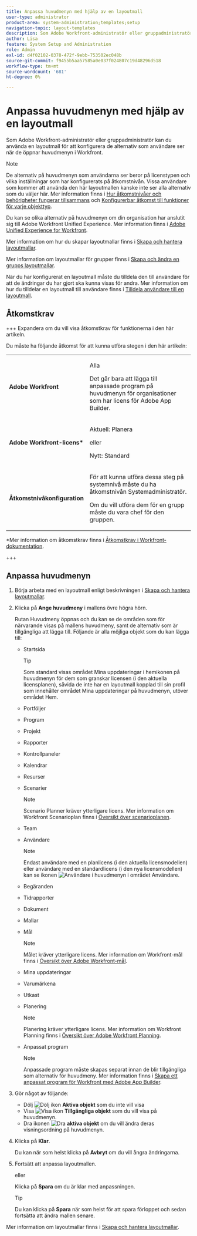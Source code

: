 ```yaml
---
title: Anpassa huvudmenyn med hjälp av en layoutmall
user-type: administrator
product-area: system-administration;templates;setup
navigation-topic: layout-templates
description: Som Adobe Workfront-administratör eller gruppadministratör kan du använda en layoutmall för att konfigurera de alternativ som användare ser när de öppnar huvudmenyn i Workfront.
author: Lisa
feature: System Setup and Administration
role: Admin
exl-id: d4f02102-0378-472f-9ebb-753502ec048b
source-git-commit: f9455b5aa57585a0e037f024807c19d48296d518
workflow-type: tm+mt
source-wordcount: '681'
ht-degree: 0%

---
```


# Anpassa huvudmenyn med hjälp av en layoutmall

<!--Audited: 01/2024-->

Som Adobe Workfront-administratör eller gruppadministratör kan du använda en layoutmall för att konfigurera de alternativ som användare ser när de öppnar huvudmenyn i Workfront.

>[!NOTE]
>
>De alternativ på huvudmenyn som användarna ser beror på licenstypen och vilka inställningar som har konfigurerats på åtkomstnivån. Vissa användare som kommer att använda den här layoutmallen kanske inte ser alla alternativ som du väljer här. Mer information finns i [Hur åtkomstnivåer och behörigheter fungerar tillsammans](../../../administration-and-setup/add-users/access-levels-and-object-permissions/how-access-levels-permissions-work-together.md) och [Konfigurerbar åtkomst till funktioner för varje objekttyp](../../../administration-and-setup/add-users/access-levels-and-object-permissions/configurable-functionality-in-each-access-level-by-object-type.md).
>
>Du kan se olika alternativ på huvudmenyn om din organisation har anslutit sig till Adobe Workfront Unified Experience. Mer information finns i [Adobe Unified Experience for Workfront](/help/quicksilver/workfront-basics/navigate-workfront/workfront-navigation/adobe-unified-experience.md).

Mer information om hur du skapar layoutmallar finns i [Skapa och hantera layoutmallar](../use-layout-templates/create-and-manage-layout-templates.md).

Mer information om layoutmallar för grupper finns i [Skapa och ändra en grupps layoutmallar](../../../administration-and-setup/manage-groups/work-with-group-objects/create-and-modify-a-groups-layout-templates.md).

När du har konfigurerat en layoutmall måste du tilldela den till användare för att de ändringar du har gjort ska kunna visas för andra. Mer information om hur du tilldelar en layoutmall till användare finns i [Tilldela användare till en layoutmall](../use-layout-templates/assign-users-to-layout-template.md).

## Åtkomstkrav

+++ Expandera om du vill visa åtkomstkrav för funktionerna i den här artikeln.

Du måste ha följande åtkomst för att kunna utföra stegen i den här artikeln:

<table style="table-layout:auto"> 
 <col> 
 <col> 
 <tbody> 
  <tr> 
   <td role="rowheader"><strong>Adobe Workfront</strong></td> 
   <td><p>Alla</p>

<p>Det går bara att lägga till anpassade program på huvudmenyn för organisationer som har licens för Adobe App Builder.</p></td> 
  </tr> 
  <tr> 
   <td role="rowheader"><strong>Adobe Workfront-licens*</strong></td> 
   <td><p>Aktuell: Planera</p>
   eller
   <p>Nytt: Standard</p></td> 
  </tr> 
  <tr> 
   <td role="rowheader"><strong>Åtkomstnivåkonfiguration</strong></td> 
   <td> <p>För att kunna utföra dessa steg på systemnivå måste du ha åtkomstnivån Systemadministratör.</p>
    <p>Om du vill utföra dem för en grupp måste du vara chef för den gruppen.</p> 
     </td> 
  </tr> 
 </tbody> 
</table>

*Mer information om åtkomstkrav finns i [Åtkomstkrav i Workfront-dokumentation](/help/quicksilver/administration-and-setup/add-users/access-levels-and-object-permissions/access-level-requirements-in-documentation.md).

+++

## Anpassa huvudmenyn

1. Börja arbeta med en layoutmall enligt beskrivningen i [Skapa och hantera layoutmallar](../../../administration-and-setup/customize-workfront/use-layout-templates/create-and-manage-layout-templates.md).
1. Klicka på **Ange huvudmeny** i mallens övre högra hörn.

   Rutan Huvudmeny öppnas och du kan se de områden som för närvarande visas på mallens huvudmeny, samt de alternativ som är tillgängliga att lägga till. Följande är alla möjliga objekt som du kan lägga till:
   * Startsida

     >[!TIP]
     >
     >Som standard visas området Mina uppdateringar i hemikonen på huvudmenyn för dem som granskar licensen (i den aktuella licensplanen), såvida de inte har en layoutmall kopplad till sin profil som innehåller området Mina uppdateringar på huvudmenyn, utöver området Hem.

   * Portföljer
   * Program
   * Projekt
   * Rapporter
   * Kontrollpaneler
   * Kalendrar
   * Resurser
   * Scenarier

     >[!NOTE]
     >
     >Scenario Planner kräver ytterligare licens. Mer information om Workfront Scenarioplan finns i [Översikt över scenarioplanen](../../../scenario-planner/scenario-planner-overview.md).

   * Team
   * Användare

     >[!NOTE]
     >
     >Endast användare med en planlicens (i den aktuella licensmodellen) eller användare med en standardlicens (i den nya licensmodellen) kan se ikonen ![Användare](assets/users-icon-in-main-menu.png) i huvudmenyn i området Användare.

   * Begäranden
   * Tidrapporter
   * Dokument
   * Mallar
   * Mål

     >[!NOTE]
     >
     >Målet kräver ytterligare licens. Mer information om Workfront-mål finns i [Översikt över Adobe Workfront-mål](../../../workfront-goals/goal-management/wf-goals-overview.md).

   * Mina uppdateringar
   * Varumärkena
   * Utkast
   * Planering

     >[!NOTE]
     >
     >Planering kräver ytterligare licens. Mer information om Workfront Planning finns i [Översikt över Adobe Workfront Planning](/help/quicksilver/planning/general/planning-overview.md).

   * Anpassat program

     >[!NOTE]
     >
     > Anpassade program måste skapas separat innan de blir tillgängliga som alternativ för huvudmeny. Mer information finns i [Skapa ett anpassat program för Workfront med Adobe App Builder](/help/quicksilver/app-builder/app-builder.md).

1. Gör något av följande:

   * Dölj ![Dölj ikon](assets/remove-icon---x-in-circle.png) **Aktiva objekt** som du inte vill visa
   * Visa ![Visa ikon](assets/add-icon-plus-in-circle.png) **Tillgängliga objekt** som du vill visa på huvudmenyn.
   * Dra ikonen ![Dra ](assets/move-icon---dots.png) **aktiva objekt** om du vill ändra deras visningsordning på huvudmenyn.

1. Klicka på **Klar**.

   Du kan när som helst klicka på **Avbryt** om du vill ångra ändringarna.

1. Fortsätt att anpassa layoutmallen.

   eller

   Klicka på **Spara** om du är klar med anpassningen.

   >[!TIP]
   >
   >Du kan klicka på **Spara** när som helst för att spara förloppet och sedan fortsätta att ändra mallen senare.

Mer information om layoutmallar finns i [Skapa och hantera layoutmallar](../../../administration-and-setup/customize-workfront/use-layout-templates/create-and-manage-layout-templates.md).
